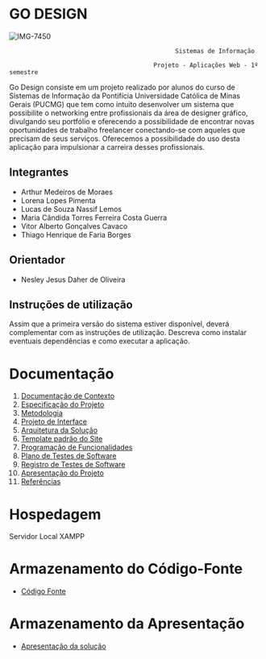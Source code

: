 
# GO DESIGN

![IMG-7450](https://github.com/ICEI-PUC-Minas-PMV-SI/pmv-si-2023-1-e1-proj-web-t6-go-design/assets/89883311/8a898bed-0717-40d6-9cda-5703cc82a1ba)

                                                  Sistemas de Informação

                                            Projeto - Aplicações Web - 1º semestre


Go Design consiste em um projeto realizado por alunos do curso de Sistemas de Informação da Pontifícia Universidade Católica de Minas Gerais (PUCMG) que tem como intuito desenvolver um sistema que possibilite o networking entre profissionais da área de designer gráfico, divulgando seu portfólio e oferecendo a possibilidade de encontrar novas oportunidades de trabalho freelancer conectando-se com aqueles que precisam de seus serviços.
Oferecemos a possibilidade do uso desta aplicação para impulsionar a carreira desses profissionais. 

## Integrantes

* Arthur Medeiros de Moraes 
* Lorena Lopes Pimenta
* Lucas de Souza Nassif Lemos
* Maria Cândida Torres Ferreira Costa Guerra
* Vitor Alberto Gonçalves Cavaco
* Thiago Henrique de Faria Borges

## Orientador

* Nesley Jesus Daher de Oliveira 

## Instruções de utilização

Assim que a primeira versão do sistema estiver disponível, deverá complementar com as instruções de utilização. Descreva como instalar eventuais dependências e como executar a aplicação.

# Documentação

<ol>
<li><a href="docs/01-Documentação de Contexto.md"> Documentação de Contexto</a></li>
<li><a href="docs/02-Especificação do Projeto.md"> Especificação do Projeto</a></li>
<li><a href="docs/03-Metodologia.md"> Metodologia</a></li>
<li><a href="docs/04-Projeto de Interface.md"> Projeto de Interface</a></li>
<li><a href="docs/05-Arquitetura da Solução.md"> Arquitetura da Solução</a></li>
<li><a href="docs/06-Template padrão do Site.md"> Template padrão do Site</a></li>
<li><a href="docs/07-Programação de Funcionalidades.md"> Programação de Funcionalidades</a></li>
<li><a href="docs/08-Plano de Testes de Software.md"> Plano de Testes de Software</a></li>
<li><a href="docs/09-Registro de Testes de Software.md"> Registro de Testes de Software</a></li>
<li><a href="docs/10-Apresentação do Projeto.md"> Apresentação do Projeto</a></li>
<li><a href="docs/11-Referências.md"> Referências</a></li>
</ol>

# Hospedagem

Servidor Local XAMPP 

# Armazenamento do Código-Fonte

* <a href="src/README.md">Código Fonte</a>

# Armazenamento da Apresentação

* <a href="presentation/README.md">Apresentação da solução</a>

